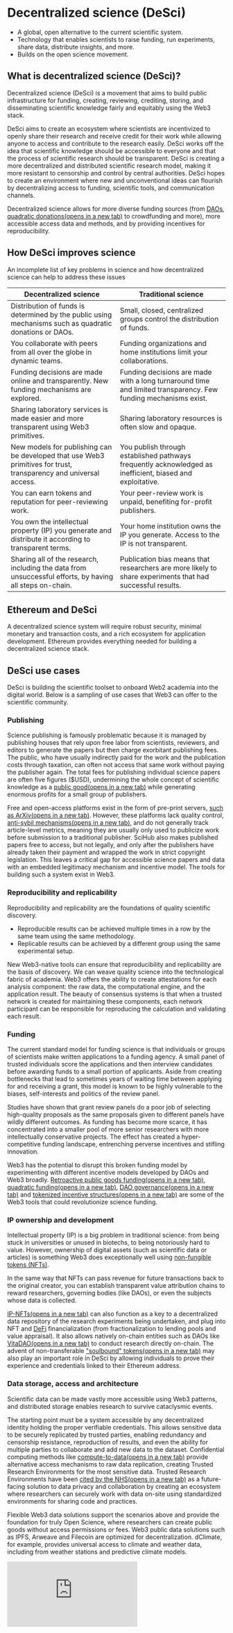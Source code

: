 
# Decentralized science (DeSci)

- A global, open alternative to the current scientific system.
- Technology that enables scientists to raise funding, run experiments, share data, distribute insights, and more.
- Builds on the open science movement.

## [](#what-is-desci)What is decentralized science (DeSci)?

Decentralized science (DeSci) is a movement that aims to build public infrastructure for funding, creating, reviewing, crediting, storing, and disseminating scientific knowledge fairly and equitably using the Web3 stack.

DeSci aims to create an ecosystem where scientists are incentivized to openly share their research and receive credit for their work while allowing anyone to access and contribute to the research easily. DeSci works off the idea that scientific knowledge should be accessible to everyone and that the process of scientific research should be transparent. DeSci is creating a more decentralized and distributed scientific research model, making it more resistant to censorship and control by central authorities. DeSci hopes to create an environment where new and unconventional ideas can flourish by decentralizing access to funding, scientific tools, and communication channels.

Decentralized science allows for more diverse funding sources (from [DAOs](/en/dao/), [quadratic donations(opens in a new tab)](https://papers.ssrn.com/sol3/papers.cfm?abstract_id=2003531) to crowdfunding and more), more accessible access data and methods, and by providing incentives for reproducibility.


## [](#desci-improves-science)How DeSci improves science

An incomplete list of key problems in science and how decentralized science can help to address these issues

|**Decentralized science**|**Traditional science**|
|---|---|
|Distribution of funds is determined by the public using mechanisms such as quadratic donations or DAOs.|Small, closed, centralized groups control the distribution of funds.|
|You collaborate with peers from all over the globe in dynamic teams.|Funding organizations and home institutions limit your collaborations.|
|Funding decisions are made online and transparently. New funding mechanisms are explored.|Funding decisions are made with a long turnaround time and limited transparency. Few funding mechanisms exist.|
|Sharing laboratory services is made easier and more transparent using Web3 primitives.|Sharing laboratory resources is often slow and opaque.|
|New models for publishing can be developed that use Web3 primitives for trust, transparency and universal access.|You publish through established pathways frequently acknowledged as inefficient, biased and exploitative.|
|You can earn tokens and reputation for peer-reviewing work.|Your peer-review work is unpaid, benefiting for-profit publishers.|
|You own the intellectual property (IP) you generate and distribute it according to transparent terms.|Your home institution owns the IP you generate. Access to the IP is not transparent.|
|Sharing all of the research, including the data from unsuccessful efforts, by having all steps on-chain.|Publication bias means that researchers are more likely to share experiments that had successful results.|

## [](#ethereum-and-desci)Ethereum and DeSci

A decentralized science system will require robust security, minimal monetary and transaction costs, and a rich ecosystem for application development. Ethereum provides everything needed for building a decentralized science stack.

## [](#use-cases)DeSci use cases

DeSci is building the scientific toolset to onboard Web2 academia into the digital world. Below is a sampling of use cases that Web3 can offer to the scientific community.

### [](#publishing)Publishing

Science publishing is famously problematic because it is managed by publishing houses that rely upon free labor from scientists, reviewers, and editors to generate the papers but then charge exorbitant publishing fees. The public, who have usually indirectly paid for the work and the publication costs through taxation, can often not access that same work without paying the publisher again. The total fees for publishing individual science papers are often five figures ($USD), undermining the whole concept of scientific knowledge as a [public good(opens in a new tab)](https://www.econlib.org/library/Enc/PublicGoods.html) while generating enormous profits for a small group of publishers.

Free and open-access platforms exist in the form of pre-print servers, [such as ArXiv(opens in a new tab)](https://arxiv.org/). However, these platforms lack quality control, [anti-sybil mechanisms(opens in a new tab)](https://csrc.nist.gov/glossary/term/sybil_attack), and do not generally track article-level metrics, meaning they are usually only used to publicize work before submission to a traditional publisher. SciHub also makes published papers free to access, but not legally, and only after the publishers have already taken their payment and wrapped the work in strict copyright legislation. This leaves a critical gap for accessible science papers and data with an embedded legitimacy mechanism and incentive model. The tools for building such a system exist in Web3.

### [](#reproducibility-and-replicability)Reproducibility and replicability

Reproducibility and replicability are the foundations of quality scientific discovery.

- Reproducible results can be achieved multiple times in a row by the same team using the same methodology.
- Replicable results can be achieved by a different group using the same experimental setup.

New Web3-native tools can ensure that reproducibility and replicability are the basis of discovery. We can weave quality science into the technological fabric of academia. Web3 offers the ability to create attestations for each analysis component: the raw data, the computational engine, and the application result. The beauty of consensus systems is that when a trusted network is created for maintaining these components, each network participant can be responsible for reproducing the calculation and validating each result.

### [](#funding)Funding

The current standard model for funding science is that individuals or groups of scientists make written applications to a funding agency. A small panel of trusted individuals score the applications and then interview candidates before awarding funds to a small portion of applicants. Aside from creating bottlenecks that lead to sometimes years of waiting time between applying for and receiving a grant, this model is known to be highly vulnerable to the biases, self-interests and politics of the review panel.

Studies have shown that grant review panels do a poor job of selecting high-quality proposals as the same proposals given to different panels have wildly different outcomes. As funding has become more scarce, it has concentrated into a smaller pool of more senior researchers with more intellectually conservative projects. The effect has created a hyper-competitive funding landscape, entrenching perverse incentives and stifling innovation.

Web3 has the potential to disrupt this broken funding model by experimenting with different incentive models developed by DAOs and Web3 broadly. [Retroactive public goods funding(opens in a new tab)](https://medium.com/ethereum-optimism/retroactive-public-goods-funding-33c9b7d00f0c), [quadratic funding(opens in a new tab)](https://papers.ssrn.com/sol3/papers.cfm?abstract_id=2003531), [DAO governance(opens in a new tab)](https://www.antler.co/blog/daos-and-web3-governance) and [tokenized incentive structures(opens in a new tab)](https://cdixon.org/2017/05/27/crypto-tokens-a-breakthrough-in-open-network-design) are some of the Web3 tools that could revolutionize science funding.

### [](#ip-ownership)IP ownership and development

Intellectual property (IP) is a big problem in traditional science: from being stuck in universities or unused in biotechs, to being notoriously hard to value. However, ownership of digital assets (such as scientific data or articles) is something Web3 does exceptionally well using [non-fungible tokens (NFTs)](/en/nft/).

In the same way that NFTs can pass revenue for future transactions back to the original creator, you can establish transparent value attribution chains to reward researchers, governing bodies (like DAOs), or even the subjects whose data is collected.

[IP-NFTs(opens in a new tab)](https://medium.com/molecule-blog/ip-nfts-for-researchers-a-new-biomedical-funding-paradigm-91312d8d92e6) can also function as a key to a decentralized data repository of the research experiments being undertaken, and plug into NFT and [DeFi](/en/defi/) financialization (from fractionalization to lending pools and value appraisal). It also allows natively on-chain entities such as DAOs like [VitaDAO(opens in a new tab)](https://www.vitadao.com/) to conduct research directly on-chain. The advent of non-transferable ["soulbound" tokens(opens in a new tab)](https://vitalik.ca/general/2022/01/26/soulbound.html) may also play an important role in DeSci by allowing individuals to prove their experience and credentials linked to their Ethereum address.

### [](#data-storage)Data storage, access and architecture

Scientific data can be made vastly more accessible using Web3 patterns, and distributed storage enables research to survive cataclysmic events.

The starting point must be a system accessible by any decentralized identity holding the proper verifiable credentials. This allows sensitive data to be securely replicated by trusted parties, enabling redundancy and censorship resistance, reproduction of results, and even the ability for multiple parties to collaborate and add new data to the dataset. Confidential computing methods like [compute-to-data(opens in a new tab)](https://7wdata.be/predictive-analytics/compute-to-data-using-blockchain-to-decentralize-data-science-and-ai-with-the-ocean-protocol) provide alternative access mechanisms to raw data replication, creating Trusted Research Environments for the most sensitive data. Trusted Research Environments have been [cited by the NHS(opens in a new tab)](https://medium.com/weavechain/whats-in-store-for-the-future-of-healthcare-data-b6398745fbbb) as a future-facing solution to data privacy and collaboration by creating an ecosystem where researchers can securely work with data on-site using standardized environments for sharing code and practices.

Flexible Web3 data solutions support the scenarios above and provide the foundation for truly Open Science, where researchers can create public goods without access permissions or fees. Web3 public data solutions such as IPFS, Arweave and Filecoin are optimized for decentralization. dClimate, for example, provides universal access to climate and weather data, including from weather stations and predictive climate models.

![tracker](https://ethereumfoundation.matomo.cloud/matomo.php?idsite=4&rec=1&url=https://ethereum.org/en/desci/)
